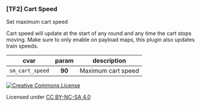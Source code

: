 ### [TF2] Cart Speed

Set maximum cart speed

Cart speed will update at the start of any round and any time the cart stops moving. Make sure to only enable on payload maps, this plugin also updates train speeds.

|cvar|param|description|
|---|:-:|---|
|`sm_cart_speed`|**90**|Maximum cart speed|

[![Creative Commons License](https://i.creativecommons.org/l/by-nc-sa/4.0/88x31.png)](http://creativecommons.org/licenses/by-nc-sa/4.0/)

Licensed under [CC BY-NC-SA 4.0](https://github.com/KatsuteTF/Cart-Speed/blob/main/LICENSE)